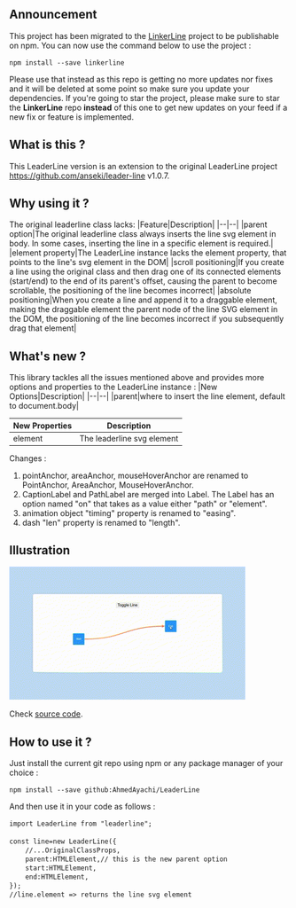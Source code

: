 ## Announcement 
This project has been migrated to the [LinkerLine](https://github.com/AhmedAyachi/LinkerLine) project to be publishable on npm. You can now use the command below to use the project : 

    npm install --save linkerline

Please use that instead as this repo is getting no more updates nor fixes and it will be deleted at some point so make sure you update your dependencies.
If you're going to star the project, please make sure to star the **LinkerLine** repo **instead** of this one to get new updates on your feed if a new fix or feature is implemented.

## What is this ?
This LeaderLine version is an extension to the original LeaderLine project https://github.com/anseki/leader-line v1.0.7.

## Why using it ?
The original leaderline class lacks:
|Feature|Description|
|--|--|
|parent option|The original leaderline class always inserts the line svg element in body. In some cases, inserting the line in a specific element is required.|
|element property|The LeaderLine instance lacks the element property, that points to the line's svg element in the DOM|
|scroll positioning|If you create a line using the original class and then drag one of its connected elements (start/end) to the end of its parent's offset, causing the parent to become scrollable, the positioning of the line becomes incorrect|
|absolute positioning|When you create a line and append it to a draggable element, making the draggable element the parent node of the line SVG element in the DOM, the positioning of the line becomes incorrect if you subsequently drag that element|

## What's new ?
This library tackles all the issues mentioned above and provides more  options and properties to the LeaderLine instance :
|New Options|Description|
|--|--|
|parent|where to insert the line element, default to document.body|

|New Properties|Description|
|--|--|
|element|The leaderline svg element|

Changes :
 1. pointAnchor, areaAnchor, mouseHoverAnchor are renamed to PointAnchor, AreaAnchor, MouseHoverAnchor.
 2. CaptionLabel and PathLabel are merged into Label. The Label has an option named "on" that takes as a value either "path" or "element".
 3. animation object "timing" property is renamed to "easing".
 4. dash "len" property is renamed to "length".
 
## Illustration
![Illustration](https://github.com/AhmedAyachi/RepoIllustrations/blob/main/LeaderLine/Illustration.gif)

Check [source code](https://github.com/AhmedAyachi/VritraExamples).

## How to use it ?
Just install the current git repo using npm or any package manager of your choice :

    npm install --save github:AhmedAyachi/LeaderLine

And then use it in your code as follows : 
	
	import LeaderLine from "leaderline";
	
    const line=new LeaderLine({
	    //...OriginalClassProps,
	    parent:HTMLElement,// this is the new parent option
	    start:HTMLElement,
	    end:HTMLElement,
    });
	//line.element => returns the line svg element